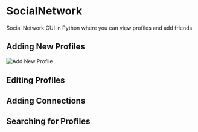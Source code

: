 # SocialNetwork
Social Network GUI in Python where you can view profiles and add friends


## Adding New Profiles
![Add New Profile](addNew.png)

## Editing Profiles

## Adding Connections

## Searching for Profiles
